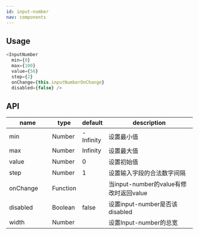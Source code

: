 ```yaml
---
id: input-number
nav: components
---
```


## Usage
```js
<InputNumber 
  min={0}
  max={100}
  value={56}
  step={2}
  onChange={this.inputNumberOnChange}
  disabled={false} />
```

## API
<table>
  <thead>
    <tr>
      <th style="width: 100px;">name</th>
      <th style="width: 50px;">type</th>
      <th style="width: 50px;">default</th>
      <th>description</th>
    </tr>
  </thead>
  <tbody>
    <tr>
      <td>min</td>
      <td>Number</td>
      <td>-Infinity</td>
      <td>设置最小值</td>
    </tr>
    <tr>
      <td>max</td>
      <td>Number</td>
      <td>Infinity</td>
      <td>设置最大值</td>
    </tr>
    <tr>
      <td>value</td>
      <td>Number</td>
      <td>0</td>
      <td>设置初始值</td>
    </tr>
    <tr>
      <td>step</td>
      <td>Number</td>
      <td>1</td>
      <td>设置输入字段的合法数字间隔</td>
    </tr>
    <tr>
      <td>onChange</td>
      <td>Function</td>
      <td></td>
      <td>当input-number的value有修改时返回value</td>
    </tr>
    <tr>
      <td>disabled</td>
      <td>Boolean</td>
      <td>false</td>
      <td>设置input-number是否该disabled</td>
    </tr>
    <tr>
      <td>width</td>
      <td>Number</td>
      <td></td>
      <td>设置Input-number的总宽</td>
    </tr>
  </tbody>
</table>
